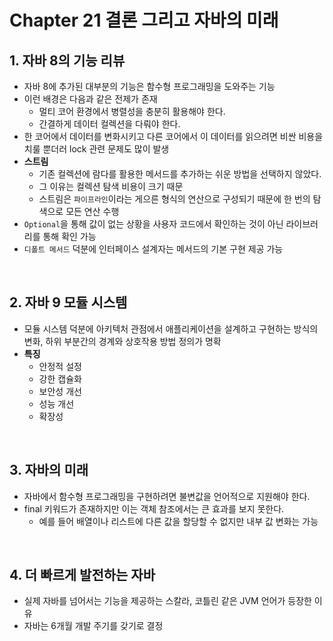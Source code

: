# Chapter 21 결론 그리고 자바의 미래

## 1. 자바 8의 기능 리뷰
- 자바 8에 추가된 대부분의 기능은 함수형 프로그래밍을 도와주는 기능
- 이런 배경은 다음과 같은 전제가 존재
  - 멀티 코어 환경에서 병렬성을 충분히 활용해야 한다.
  - 간결하게 데이터 컬렉션을 다뤄야 한다.
- 한 코어에서 데이터를 변화시키고 다른 코어에서 이 데이터를 읽으려면 비싼 비용을 치룰 뿐더러 lock 관련 문제도 많이 발생
- __스트림__
  - 기존 컬렉션에 람다를 활용한 메서드를 추가하는 쉬운 방법을 선택하지 않았다.
  - 그 이유는 컬렉션 탐색 비용이 크기 때문
  - 스트림은 `파이프라인`이라는 게으른 형식의 연산으로 구성되기 때문에 한 번의 탐색으로 모든 연산 수행
- `Optional`을 통해 값이 없는 상황을 사용자 코드에서 확인하는 것이 아닌 라이브러리를 통해 확인 가능
- `디폴트 메서드` 덕분에 인터페이스 설계자는 메서드의 기본 구현 제공 가능

<br>

## 2. 자바 9 모듈 시스템
- 모듈 시스템 덕분에 아키텍처 관점에서 애플리케이션을 설계하고 구현하는 방식의 변화, 하위 부분간의 경계와 상호작용 방법 정의가 명확
- __특징__
  - 안정적 설정
  - 강한 캡슐화
  - 보안성 개선
  - 성능 개선
  - 확장성

<br>

## 3. 자바의 미래
- 자바에서 함수형 프로그래밍을 구현하려면 불변값을 언어적으로 지원해야 한다.
- final 키워드가 존재하지만 이는 객체 참조에서는 큰 효과를 보지 못한다.
  - 예를 들어 배열이나 리스트에 다른 값을 할당할 수 없지만 내부 값 변화는 가능

<br>

## 4. 더 빠르게 발전하는 자바
- 실제 자바를 넘어서는 기능을 제공하는 스칼라, 코틀린 같은 JVM 언어가 등장한 이유
- 자바는 6개월 개발 주기를 갖기로 결정